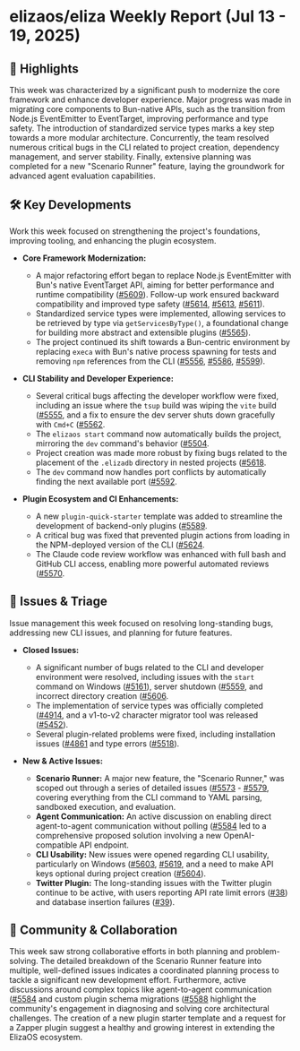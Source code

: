 # elizaos/eliza Weekly Report (Jul 13 - 19, 2025)

## 🚀 Highlights
This week was characterized by a significant push to modernize the core framework and enhance developer experience. Major progress was made in migrating core components to Bun-native APIs, such as the transition from Node.js EventEmitter to EventTarget, improving performance and type safety. The introduction of standardized service types marks a key step towards a more modular architecture. Concurrently, the team resolved numerous critical bugs in the CLI related to project creation, dependency management, and server stability. Finally, extensive planning was completed for a new "Scenario Runner" feature, laying the groundwork for advanced agent evaluation capabilities.

## 🛠️ Key Developments
Work this week focused on strengthening the project's foundations, improving tooling, and enhancing the plugin ecosystem.

- **Core Framework Modernization:**
  - A major refactoring effort began to replace Node.js EventEmitter with Bun's native EventTarget API, aiming for better performance and runtime compatibility ([#5609](https://github.com/elizaos/eliza/pull/5609)). Follow-up work ensured backward compatibility and improved type safety ([#5614](https://github.com/elizaos/eliza/pull/5614), [#5613](https://github.com/elizaos/eliza/pull/5613), [#5611](https://github.com/elizaos/eliza/pull/5611)).
  - Standardized service types were implemented, allowing services to be retrieved by type via `getServicesByType()`, a foundational change for building more abstract and extensible plugins ([#5565](https://github.com/elizaos/eliza/pull/5565)).
  - The project continued its shift towards a Bun-centric environment by replacing `execa` with Bun's native process spawning for tests and removing `npm` references from the CLI ([#5556](https://github.com/elizaos/eliza/pull/5556), [#5586](https://github.com/elizaos/eliza/pull/5586), [#5599](https://github.com/elizaos/eliza/pull/5599)).

- **CLI Stability and Developer Experience:**
  - Several critical bugs affecting the developer workflow were fixed, including an issue where the `tsup` build was wiping the `vite` build ([#5555](https://github.com/elizaos/eliza/pull/5555]), and a fix to ensure the dev server shuts down gracefully with `Cmd+C` ([#5562](https://github.com/elizaos/eliza/pull/5562]).
  - The `elizaos start` command now automatically builds the project, mirroring the `dev` command's behavior ([#5504](https://github.com/elizaos/eliza/pull/5504]).
  - Project creation was made more robust by fixing bugs related to the placement of the `.elizadb` directory in nested projects ([#5618](https://github.com/elizaos/eliza/pull/5618]).
  - The `dev` command now handles port conflicts by automatically finding the next available port ([#5592](https://github.com/elizaos/eliza/pull/5592]).

- **Plugin Ecosystem and CI Enhancements:**
  - A new `plugin-quick-starter` template was added to streamline the development of backend-only plugins ([#5589](https://github.com/elizaos/eliza/pull/5589]).
  - A critical bug was fixed that prevented plugin actions from loading in the NPM-deployed version of the CLI ([#5624](https://github.com/elizaos/eliza/pull/5624]).
  - The Claude code review workflow was enhanced with full bash and GitHub CLI access, enabling more powerful automated reviews ([#5570](https://github.com/elizaos/eliza/pull/5570]).

## 🐛 Issues & Triage
Issue management this week focused on resolving long-standing bugs, addressing new CLI issues, and planning for future features.

- **Closed Issues:**
  - A significant number of bugs related to the CLI and developer environment were resolved, including issues with the `start` command on Windows ([#5161](https://github.com/elizaos/eliza/issues/5161)), server shutdown ([#5559](https://github.com/elizaos/eliza/issues/5559]), and incorrect directory creation ([#5606](https://github.com/elizaos/eliza/issues/5606]).
  - The implementation of service types was officially completed ([#4914](https://github.com/elizaos/eliza/issues/4914]), and a v1-to-v2 character migrator tool was released ([#5452](https://github.comcom/elizaos/eliza/issues/5452)).
  - Several plugin-related problems were fixed, including installation issues ([#4861](https://github.com/elizaos/eliza/issues/4861]) and type errors ([#5518](https://github.com/elizaos/eliza/issues/5518)).

- **New & Active Issues:**
  - **Scenario Runner:** A major new feature, the "Scenario Runner," was scoped out through a series of detailed issues ([#5573](https://github.com/elizaos/eliza/issues/5573) - [#5579](https://github.com/elizaos/eliza/issues/5579]), covering everything from the CLI command to YAML parsing, sandboxed execution, and evaluation.
  - **Agent Communication:** An active discussion on enabling direct agent-to-agent communication without polling ([#5584](https://github.com/elizaos/eliza/issues/5584]) led to a comprehensive proposed solution involving a new OpenAI-compatible API endpoint.
  - **CLI Usability:** New issues were opened regarding CLI usability, particularly on Windows ([#5603](https://github.com/elizaos/eliza/issues/5603), [#5619](https://github.com/elizaos/eliza/issues/5619]), and a need to make API keys optional during project creation ([#5604](https://github.com/elizaos/eliza/issues/5604)).
  - **Twitter Plugin:** The long-standing issues with the Twitter plugin continue to be active, with users reporting API rate limit errors ([#38](https://github.com/elizaos/eliza/issues/38)) and database insertion failures ([#39](https://github.com/elizaos/eliza/issues/39)).

## 💬 Community & Collaboration
This week saw strong collaborative efforts in both planning and problem-solving. The detailed breakdown of the Scenario Runner feature into multiple, well-defined issues indicates a coordinated planning process to tackle a significant new development effort. Furthermore, active discussions around complex topics like agent-to-agent communication ([#5584](https://github.com/elizaos/eliza/issues/5584]) and custom plugin schema migrations ([#5588](https://github.com/elizaos/eliza/issues/5588]) highlight the community's engagement in diagnosing and solving core architectural challenges. The creation of a new plugin starter template and a request for a Zapper plugin suggest a healthy and growing interest in extending the ElizaOS ecosystem.